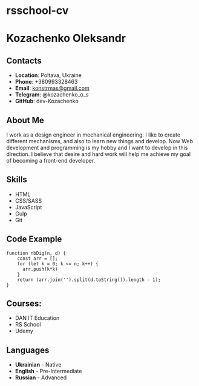 # rsschool-cv

# Kozachenko Oleksandr

## Contacts
- **Location**: Poltava, Ukraine
- **Phone**: +380993328463
- **Email**: konstrmas@gmail.com
- **Telegram**: @kozachenko_o_s
- **GitHub**: dev-Kozachenko

## About Me
I work as a design engineer in mechanical engineering. I like to create different mechanisms, and also to learn new things and develop. Now Web development and programming is my hobby and I want to develop in this direction. I believe that desire and hard work will help me achieve my goal of becoming a front-end developer.

## Skills
- HTML
- CSS/SASS
- JavaScript
- Gulp
- Git

## Code Example

```
function nbDig(n, d) {
    const arr = [];
    for (let k = 0; k <= n; k++) {
      arr.push(k*k)
    }
    return (arr.join('').split(d.toString()).length - 1);
}
```

## Courses:
- DAN IT Education
- RS School
- Udemy

## Languages
- **Ukrainian** - Native
- **English** - Pre-Intermediate
- **Russian** - Advanced